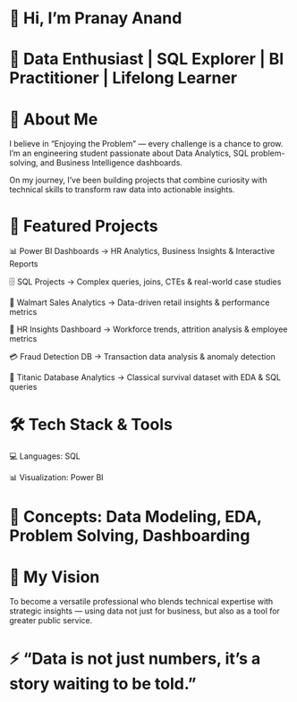 # 🦅 Hi, I’m Pranay Anand

# 🎯 Data Enthusiast | SQL Explorer | BI Practitioner | Lifelong Learner 

# 🚀 About Me

I believe in “Enjoying the Problem” — every challenge is a chance to grow.
I’m an engineering student passionate about Data Analytics, SQL problem-solving, and Business Intelligence dashboards.

On my journey, I’ve been building projects that combine curiosity with technical skills to transform raw data into actionable insights.

# 📂 Featured Projects

📊 Power BI Dashboards → HR Analytics, Business Insights & Interactive Reports

🗄️ SQL Projects → Complex queries, joins, CTEs & real-world case studies

🛒 Walmart Sales Analytics → Data-driven retail insights & performance metrics

👥 HR Insights Dashboard → Workforce trends, attrition analysis & employee metrics

💳 Fraud Detection DB → Transaction data analysis & anomaly detection

🚢 Titanic Database Analytics → Classical survival dataset with EDA & SQL queries

# 🛠️ Tech Stack & Tools

💻 Languages: SQL

📊 Visualization: Power BI

# 🧠 Concepts: Data Modeling, EDA, Problem Solving, Dashboarding

# 🌟 My Vision

To become a versatile professional who blends technical expertise with strategic insights — using data not just for business, but also as a tool for greater public service.

# ⚡ “Data is not just numbers, it’s a story waiting to be told.”
